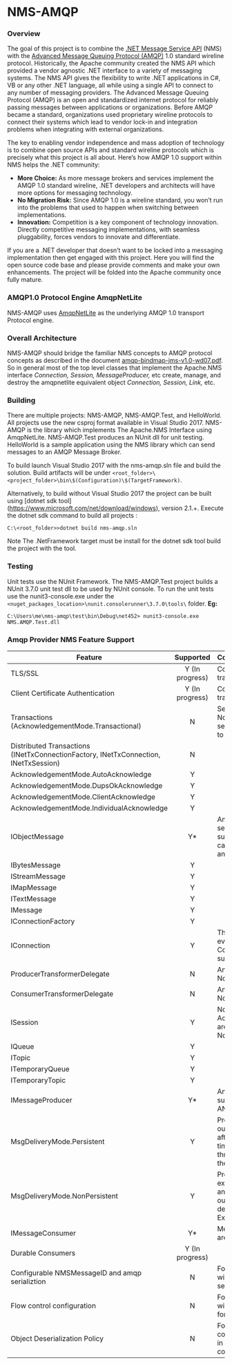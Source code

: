 # NMS-AMQP
### Overview
The goal of this project is to combine the [.NET Message Service API](http://activemq.apache.org/nms/) (NMS) with the [Advanced Message Queuing Protocol (AMQP)](https://www.amqp.org/) 1.0 standard wireline protocol. Historically, the Apache community created the NMS API which provided a vendor agnostic .NET interface to a variety of messaging systems. The NMS API gives the flexibility to write .NET applications in C#, VB or any other .NET language, all while using a single API to connect to any number of messaging providers. The Advanced Message Queuing Protocol (AMQP) is an open and standardized internet protocol for reliably passing messages between applications or organizations. Before AMQP became a standard, organizations used proprietary wireline protocols to connect their systems which lead to vendor lock-in and integration problems when integrating with external organizations.

The key to enabling vendor independence and mass adoption of technology is to combine open source APIs and standard wireline protocols which is precisely what this project is all about. Here’s how AMQP 1.0 support within NMS helps the .NET community:
 - __More Choice:__ As more message brokers and services implement the AMQP 1.0 standard wireline, .NET developers and architects will have more options for messaging technology.
 - __No Migration Risk:__ Since AMQP 1.0 is a wireline standard, you won’t run into the problems that used to happen when switching between implementations.
 - __Innovation:__ Competition is a key component of technology innovation. Directly competitive messaging implementations, with seamless pluggability, forces vendors to innovate and differentiate.
 
If you are a .NET developer that doesn’t want to be locked into a messaging implementation then get engaged with this project. Here you will find the open source code base and please provide comments and make your own enhancements. The project will be folded into the Apache community once fully mature.


### AMQP1.0 Protocol Engine AmqpNetLite
NMS-AMQP uses [AmqpNetLite](https://github.com/Azure/amqpnetlite) as the underlying AMQP 1.0 transport Protocol engine. 

### Overall Architecture
NMS-AMQP should bridge the familiar NMS concepts to AMQP protocol concepts as described in the document [amqp-bindmap-jms-v1.0-wd07.pdf](https://www.oasis-open.org/committees/download.php/59981/amqp-bindmap-jms-v1.0-wd07.pdf).
So in general most of the top level classes that implement the Apache.NMS interface _Connection, Session, MessageProducer,_ etc  create, manage, and destroy the amqpnetlite equivalent object _Connection, Session, Link,_ etc.

### Building
There are multiple projects: NMS-AMQP, NMS-AMQP.Test, and HelloWorld. All projects use the new csproj format available in Visual Studio 2017.
NMS-AMQP is the library which implements The Apache.NMS Interface using AmqpNetLite.
NMS-AMQP.Test produces an NUnit dll for unit testing.
HelloWorld is a sample application using the NMS library which can send messages to an AMQP Message Broker.

To build launch Visual Studio 2017 with the nms-amqp.sln file and build the solution.
Build artifacts will be under `<root_folder>\<project_folder>\bin\$(Configuration)\$(TargetFramework)`.

Alternatively, to build without Visual Studio 2017 the project can be built using [dotnet sdk tool] (https://www.microsoft.com/net/download/windows), version 2.1.+.
Execute the dotnet sdk command to build all projects :
```
C:\<root_folder>>dotnet build nms-amqp.sln 
```
Note The .NetFramework target must be install for the dotnet sdk tool build the project with the tool.

### Testing
Unit tests use the NUnit Framework.
The NMS-AMQP.Test project builds a NUnit 3.7.0 unit test dll to be used by NUnit console. 
To run the unit tests use the nunit3-console.exe under the `<nuget_packages_location>\nunit.consolerunner\3.7.0\tools\` folder. 
**Eg:**
```
C:\Users\me\nms-amqp\test\bin\Debug\net452> nunit3-console.exe NMS.AMQP.Test.dll
```

### Amqp Provider NMS Feature Support

| Feature       | Supported | Comments         |
|---------------|:---------:|:-----------------|
| TLS/SSL       | Y (In progress) | Configuration is supported using transport properties. |
| Client Certificate Authentication | Y (In progress) | Configuration is supported using transport properties. |
| Transactions (AcknowledgementMode.Transactional) | N | Session will throw NotSupportedException should a session's AcknowledgeMode be set to Transactional. |
| Distributed Transactions (INetTxConnectionFactory, INetTxConnection, INetTxSession) | N | |
| AcknowledgementMode.AutoAcknowledge | Y | |
| AcknowledgementMode.DupsOkAcknowledge | Y | |
| AcknowledgementMode.ClientAcknowledge | Y | |
| AcknowledgementMode.IndividualAcknowledge | Y | |
| IObjectMessage | Y* | Amqp value object bodies and dotnet serializable object bodies are supported. Java serialized objects can not be read by by the provider and are not supported. |
| IBytesMessage | Y | |
| IStreamMessage | Y | |
| IMapMessage | Y | |
| ITextMessage | Y | |
| IMessage | Y | |
| IConnectionFactory | Y | |
| IConnection | Y | The ConnectionInterruptedListener event and the ConnectionResumedListener are not supported. |
| ProducerTransformerDelegate | N | Any member access should throw a NotSupportedException. |
| ConsumerTransformerDelegate | N | Any member access should throw a NotSupportedException. |
| ISession | Y | Note all methods and events related to AcknowledgementMode.Transactional are not supported and should throw a NotSupportedException. |
| IQueue | Y | |
| ITopic | Y | |
| ITemporaryQueue | Y | |
| ITemporaryTopic | Y | |
| IMessageProducer | Y* | Anonymous producers are only supported on connections with the ANONYMOUS-RELAY capability. |
| MsgDeliveryMode.Persistent | Y | Producers will block on send until an outcome is received or will timeout after waiting the RequestTimeout timespan amount. Exceptions may be throw depending on the outcome or if the producer times out. |
| MsgDeliveryMode.NonPersistent | Y | Producers will not block on send and expect to receive an outcome. Should an exception be raised from the outcome the exception will be delivered using the the connection ExceptionListener. |
| IMessageConsumer | Y* | Message Selectors and noLocal filter are not supported. |
| Durable Consumers | Y (In progress) | |
| Configurable NMSMessageID and amqp serializtion | N | For future consideration. The prodiver will generate a MessageID from a sequence and serialize it as a string. |
| Flow control configuration | N | For future consideration. The provider will use amqpnetlite defaults except for initial link credits which 2000. |
| Object Deserialization Policy | N | For future consideration. The provider considers all Dotnet serialized objects in Object Message bodies are considered safe to deserialize. |

